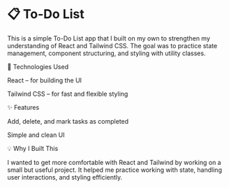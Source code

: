 
# 📋 To-Do List
This is a simple To-Do List app that I built on my own to strengthen my understanding of React and Tailwind CSS. The goal was to practice state management, component structuring, and styling with utility classes.

🚀 Technologies Used

React – for building the UI

Tailwind CSS – for fast and flexible styling

✨ Features

Add, delete, and mark tasks as completed

Simple and clean UI

💡 Why I Built This

I wanted to get more comfortable with React and Tailwind by working on a small but useful project. It helped me practice working with state, handling user interactions, and styling efficiently.
